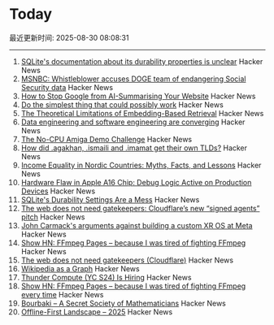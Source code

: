 # Today

最近更新时间: 2025-08-30 08:08:31

--- 
1. [SQLite's documentation about its durability properties is unclear](https://www.agwa.name/blog/post/sqlite_durability) Hacker News
2. [MSNBC: Whistleblower accuses DOGE team of endangering Social Security data](https://whistleblower.org/in-the-news/msnbc-whistleblower-accuses-doge-team-of-endangering-critical-social-security-data/) Hacker News
3. [How to Stop Google from AI-Summarising Your Website](https://www.teruza.com/info-hub/how-to-stop-google-from-ai-summarising-your-website) Hacker News
4. [Do the simplest thing that could possibly work](https://www.seangoedecke.com/the-simplest-thing-that-could-possibly-work/) Hacker News
5. [The Theoretical Limitations of Embedding-Based Retrieval](https://arxiv.org/abs/2508.21038) Hacker News
6. [Data engineering and software engineering are converging](https://clickhouse.com/blog/eight-principles-of-great-developer-experience-for-data-infrastructure) Hacker News
7. [The No-CPU Amiga Demo Challenge](https://github.com/askeksa/NoCpuChallenge) Hacker News
8. [How did .agakhan, .ismaili and .imamat get their own TLDs?](https://data.iana.org/TLD/tlds-alpha-by-domain.txt) Hacker News
9. [Income Equality in Nordic Countries: Myths, Facts, and Lessons](https://www.aeaweb.org/articles?id=10.1257/jel.20251636) Hacker News
10. [Hardware Flaw in Apple A16 Chip: Debug Logic Active on Production Devices](https://github.com/JGoyd/A16-FuseBypass) Hacker News
11. [SQLite's Durability Settings Are a Mess](https://www.agwa.name/blog/post/sqlite_durability) Hacker News
12. [The web does not need gatekeepers: Cloudflare’s new “signed agents” pitch](https://positiveblue.substack.com/p/the-web-does-not-need-gatekeepers) Hacker News
13. [John Carmack's arguments against building a custom XR OS at Meta](https://twitter.com/ID_AA_Carmack/status/1961172409920491849) Hacker News
14. [Show HN: FFmpeg Pages – because I was tired of fighting FFmpeg](https://ffmpegs.pages.dev/) Hacker News
15. [The web does not need gatekeepers (Cloudflare)](https://positiveblue.substack.com/p/the-web-does-not-need-gatekeepers) Hacker News
16. [Wikipedia as a Graph](https://wikigrapher.com/paths) Hacker News
17. [Thunder Compute (YC S24) Is Hiring](https://www.ycombinator.com/companies/thunder-compute/jobs/sS6QzTi-founding-developer-advocate-contract-to-hire) Hacker News
18. [Show HN: FFmpeg Pages – because I was tired of fighting FFmpeg every time](https://ffmpegs.pages.dev/) Hacker News
19. [Bourbaki – A Secret Society of Mathematicians](https://books.google.com/books/about/Bourbaki.html) Hacker News
20. [Offline-First Landscape – 2025](https://marcoapp.io/blog/offline-first-landscape) Hacker News
